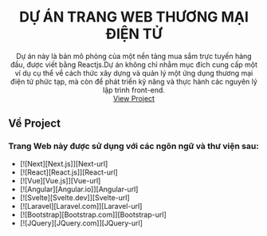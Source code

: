 <h1 align="center"> DỰ ÁN TRANG WEB THƯƠNG MẠI ĐIỆN TỬ </h1>

<div align="center">
  <p align="center">
    Dự án này là bản mô phỏng của một nền tảng mua sắm trực tuyến hàng đầu, được viết bằng Reactjs.Dự án không chỉ nhằm mục đích cung cấp một ví dụ cụ thể về cách thức xây dựng và quản lý một ứng dụng thương mại điện tử phức tạp, mà còn để phát triển kỹ năng và thực hành các nguyên lý lập trình front-end.
    <br />
    <a href="https://huyle2704.github.io/web-design-demo/">View Project</a>
  </p>
</div>

## Về Project

### Trang Web này được sử dụng với các ngôn ngữ và thư viện sau:

-   [![Next][Next.js]][Next-url]
-   [![React][React.js]][React-url]
-   [![Vue][Vue.js]][Vue-url]
-   [![Angular][Angular.io]][Angular-url]
-   [![Svelte][Svelte.dev]][Svelte-url]
-   [![Laravel][Laravel.com]][Laravel-url]
-   [![Bootstrap][Bootstrap.com]][Bootstrap-url]
-   [![JQuery][JQuery.com]][JQuery-url]
